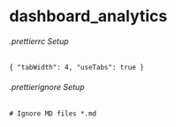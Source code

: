 # dashboard_analytics

###### .prettierrc Setup

``{ "tabWidth": 4, "useTabs": true }``

###### .prettierignore Setup

``# Ignore MD files
*.md``
